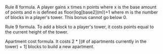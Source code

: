 Rule 8 formula. A player gains x times n points where x is the base amount of points and n is defined as floor(log[base2]\(m))+1 where m is the number of blocks in a player's tower. This bonus cannot go below 0.

Rule 9 formula. To add a block to a player's tower, it costs points equal to the current height of the tower.

Apartment cost formula. It costs 2 * [(# of apartments currently in the tower) + 1] blocks to build a new apartment.
